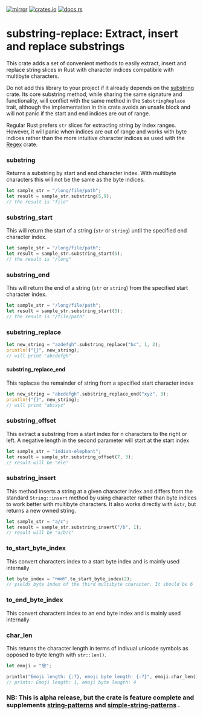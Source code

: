 [![mirror](https://img.shields.io/badge/mirror-github-blue)](https://github.com/neilg63/substring-replace)
[![crates.io](https://img.shields.io/crates/v/substring-replace.svg)](https://crates.io/crates/substring-replace)
[![docs.rs](https://docs.rs/substring-replace/badge.svg)](https://docs.rs/substring-replace)

# substring-replace: Extract, insert and replace substrings

This crate adds a set of convenient methods to easily extract, insert and replace string slices in Rust with character indices compatibile with multibyte characters.

Do not add this library to your project if it already depends on the [substring](https://crates.io/crates/substring) crate. Its core substring method, while sharing the same signature and functionality, will conflict with the same method in the ```SubstringReplace``` trait, although the implementation in this crate avoids an unsafe block and will not panic if the start and end indices are out of range.

Regular Rust prefers ```str``` slices for extracting string by index ranges. However, it will panic when indices are out of range and works with byte indices rather than the more intuitive character indices as used with the [Regex](https://crates.io/crates/regex) crate. 

### substring

Returns a substring by start and end character index. With multibyte characters this will not be the same as the byte indices.

```rust
let sample_str = "/long/file/path";
let result = sample_str.substring(5,9);
// the result is "file"
```

### substring_start

This will return the start of a string (```str``` or ```string```) until the specified end character index.
```rust
let sample_str = "/long/file/path";
let result = sample_str.substring_start(5);
// the result is "/long"
```


### substring_end
This will return the end of a string (```str``` or ```string```) from the specified start character index.
```rust
let sample_str = "/long/file/path";
let result = sample_str.substring_start(5);
// the result is "/file/path"
```


### substring_replace

```rust
let new_string = "azdefgh".substring_replace("bc", 1, 2);
println!("{}", new_string);
// will print "abcdefgh"
```

#### substring_replace_end
This replacse the remainder of string from a specified start character index
```rust
let new_string = "abcdefgh".substring_replace_end("xyz", 3);
println!("{}", new_string);
// will print "abcxyz"
```

### substring_offset
This extract a substring from a start index for n characters to the right or left.
A negative length in the second parameter will start at the start index
```rust
let sample_str = "indian-elephant";
let result = sample_str.substring_offset(7, 3);
// result will be "ele"
```

### substring_insert

This method inserts a string at a given character index and differs from the standard ```String::insert``` method by using character rather than byte indices to work better with multibyte characters. It also works directly with ```&str```, but returns a new owned string.

```rust
let sample_str = "a/c";
let result = sample_str.substring_insert("/b", 1);
// result will be "a/b/c"
```

### to_start_byte_index
This convert characters index to a start byte index and is mainly used internally

```rust
let byte_index = "नमस्ते".to_start_byte_index(2);
// yields byte index of the third multibyte character. It should be 6
```

### to_end_byte_index
This convert characters index to an end byte index and is mainly used internally

### char_len
This returns the character length in terms of indivual unicode symbols as opposed to byte length with ```str::len()```.

```rust
let emoji = "😎";

println("Emoji length: {:?}, emoji byte length: {:?}", emoji.char_len(), emoihi.len() );
// prints: Emoji length: 1, emoji byte length: 4
```

### NB: This is alpha release, but the crate is feature complete and supplements [string-patterns](https://crates.io/crates/string-patterns) and [simple-string-patterns](https://crates.io/crates/simple-string-patterns) .